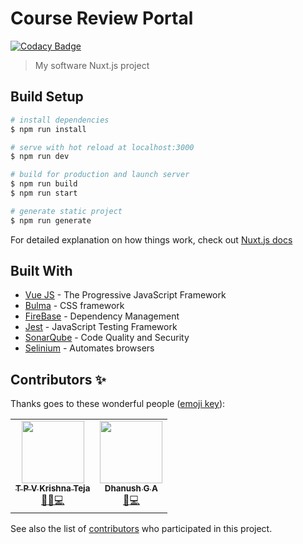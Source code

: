 # Course Review Portal

[![Codacy Badge](https://api.codacy.com/project/badge/Grade/a984ef73321740d185aa8356b9f09ff7)](https://app.codacy.com/manual/Teja-09/software-project?utm_source=github.com&utm_medium=referral&utm_content=Teja-09/software-project&utm_campaign=Badge_Grade_Dashboard)

> My software Nuxt.js project

## Build Setup

``` bash
# install dependencies
$ npm run install

# serve with hot reload at localhost:3000
$ npm run dev

# build for production and launch server
$ npm run build
$ npm run start

# generate static project
$ npm run generate
```

For detailed explanation on how things work, check out [Nuxt.js docs](https://nuxtjs.org)

## Built With

*   [Vue JS](https://vuejs.org/) - The Progressive JavaScript Framework
*   [Bulma](https://bulma.io/) - CSS framework
*   [FireBase](https://firebase.google.com/?gclid=CjwKCAjw3-bzBRBhEiwAgnnLCg5mQFAucOwekECsm5YDHAcvko_evQj9XPuyq-ZbxXboYTCl0o1RQRoCJ2AQAvD_BwE) - Dependency Management
*   [Jest](https://jestjs.io/) - JavaScript Testing Framework
*   [SonarQube](https://www.sonarqube.org/) - Code Quality and Security
*   [Selinium](https://www.selenium.dev/) - Automates browsers

## Contributors ✨

Thanks goes to these wonderful people ([emoji key](https://allcontributors.org/docs/en/emoji-key)):

<table>
  <tr>
    <td align="center"><a href="https://github.com/Teja-09"><img src="https://user-images.githubusercontent.com/45790208/77507098-a2dc1d80-6e8d-11ea-9f50-3b391b3c91a5.jpg" width="100px;" alt=""/><br /><sub><b>T P V Krishna Teja</b></sub></a><br /><a href="https://github.com/Teja-09/software-project/blob/master/README.md" title="Documentation">📖</a><a href="https://github.com/Teja-09/software-project/commits?author=Teja-09" title="maintenance">🚧</a><a href="https://github.com/Teja-09/software-project/commits?author=Teja-09" title="Code">💻</a></td>
    <td align="center"><a href="https://github.com/gadsater"><img src="https://user-images.githubusercontent.com/45790208/77505733-f9475d00-6e89-11ea-8199-1389f75ab1ed.jpg" width="100px;" alt=""/><br /><sub><b>Dhanush G A</b></sub></a><br /><a href="https://github.com/Teja-09/software-project/tree/master/crp-db-manager" title="Data">🔣</a><a href="https://github.com/Teja-09/software-project/commits?author=gadsater" title="Code">💻</a></td>
  </tr>
</table>

See also the list of [contributors](https://github.com/Teja-09/software-project/graphs/contributors) who participated in this project.
